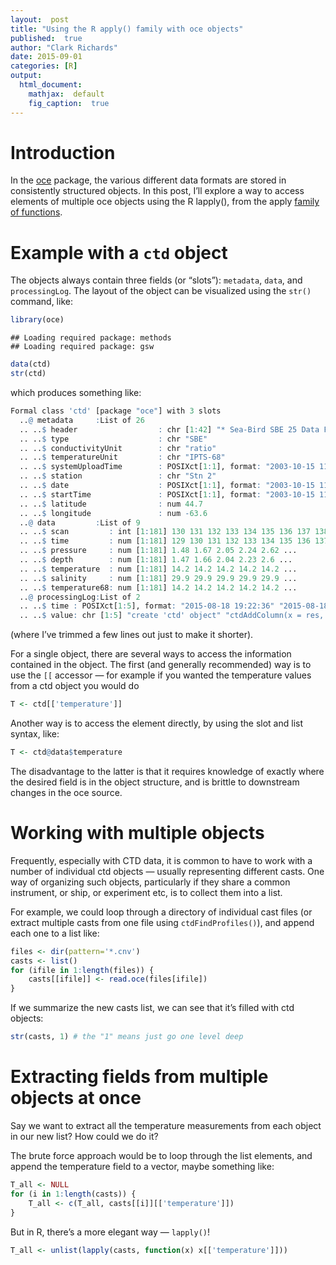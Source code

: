 ```yaml
---
layout:  post
title: "Using the R apply() family with oce objects"
published:  true
author: "Clark Richards"
date: 2015-09-01
categories: [R]
output:
  html_document:
    mathjax:  default
    fig_caption:  true
---
```


# Introduction

In the [oce](http://dankelley.github.io/oce) package, the various different data formats are stored in consistently structured objects. In this post, I’ll explore a way to access elements of multiple oce objects using the R lapply(), from the apply [family of functions](https://stat.ethz.ch/R-manual/R-devel/library/base/html/lapply.html).

# Example with a `ctd` object

The objects always contain three fields (or “slots”): `metadata`, `data`, and `processingLog`. The layout of the object can be visualized using the `str()` command, like:

```r
library(oce)
```

```
## Loading required package: methods
## Loading required package: gsw
```

```r
data(ctd)
str(ctd)
```

which produces something like:

```r
Formal class 'ctd' [package "oce"] with 3 slots
  ..@ metadata     :List of 26
  .. ..$ header                  : chr [1:42] "* Sea-Bird SBE 25 Data File:"
  .. ..$ type                    : chr "SBE"
  .. ..$ conductivityUnit        : chr "ratio"
  .. ..$ temperatureUnit         : chr "IPTS-68"
  .. ..$ systemUploadTime        : POSIXct[1:1], format: "2003-10-15 11:38:38"
  .. ..$ station                 : chr "Stn 2"
  .. ..$ date                    : POSIXct[1:1], format: "2003-10-15 11:38:38"
  .. ..$ startTime               : POSIXct[1:1], format: "2003-10-15 11:38:38"
  .. ..$ latitude                : num 44.7
  .. ..$ longitude               : num -63.6
  ..@ data         :List of 9
  .. ..$ scan         : int [1:181] 130 131 132 133 134 135 136 137 138 139 ...
  .. ..$ time         : num [1:181] 129 130 131 132 133 134 135 136 137 138 ...
  .. ..$ pressure     : num [1:181] 1.48 1.67 2.05 2.24 2.62 ...
  .. ..$ depth        : num [1:181] 1.47 1.66 2.04 2.23 2.6 ...
  .. ..$ temperature  : num [1:181] 14.2 14.2 14.2 14.2 14.2 ...
  .. ..$ salinity     : num [1:181] 29.9 29.9 29.9 29.9 29.9 ...
  .. ..$ temperature68: num [1:181] 14.2 14.2 14.2 14.2 14.2 ...
  ..@ processingLog:List of 2
  .. ..$ time : POSIXct[1:5], format: "2015-08-18 19:22:36" "2015-08-18 19:22:36" ...
  .. ..$ value: chr [1:5] "create 'ctd' object" "ctdAddColumn(x = res, column = swSigmaTheta(res@data$salinity,     res@data$temperature, res@data$pressure), name = "sigmaThet"| __truncated__ "read.ctd.sbe(file = file, processingLog = processingLog)" "converted temperature from IPTS-69 to ITS-90" ...
```

(where I’ve trimmed a few lines out just to make it shorter).

For a single object, there are several ways to access the information contained in the object. The first (and generally recommended) way is to use the `[[` accessor — for example if you wanted the temperature values from a ctd object you would do

```r
T <- ctd[['temperature']]
```

Another way is to access the element directly, by using the slot and list syntax, like:

```r
T <- ctd@data$temperature
```

The disadvantage to the latter is that it requires knowledge of exactly where the desired field is in the object structure, and is brittle to downstream changes in the oce source.

# Working with multiple objects

Frequently, especially with CTD data, it is common to have to work with a number of individual ctd objects — usually representing different casts. One way of organizing such objects, particularly if they share a common instrument, or ship, or experiment etc, is to collect them into a list.

For example, we could loop through a directory of individual cast files (or extract multiple casts from one file using `ctdFindProfiles()`), and append each one to a list like:


```r
files <- dir(pattern='*.cnv')
casts <- list()
for (ifile in 1:length(files)) {
    casts[[ifile]] <- read.oce(files[ifile])
}
```

If we summarize the new casts list, we can see that it’s filled with ctd objects:

```r
str(casts, 1) # the "1" means just go one level deep
```

# Extracting fields from multiple objects at once

Say we want to extract all the temperature measurements from each object in our new list? How could we do it?

The brute force approach would be to loop through the list elements, and append the temperature field to a vector, maybe something like:

```r
T_all <- NULL
for (i in 1:length(casts)) {
    T_all <- c(T_all, casts[[i]][['temperature']])
}
```

But in R, there’s a more elegant way — `lapply()`!

```r
T_all <- unlist(lapply(casts, function(x) x[['temperature']]))
```
